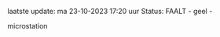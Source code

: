 laatste update: 
ma 23-10-2023 17:20   uur 
Status: FAALT - geel - 
<div class="service Y">microstation</div>